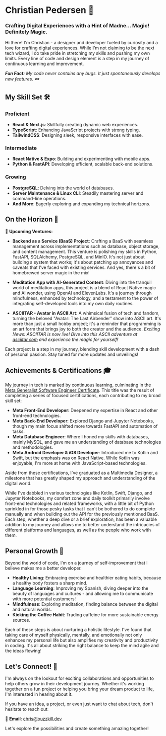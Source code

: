 # Christian Pedersen 🌟

### Crafting Digital Experiences with a Hint of Madne... Magic! Definitely Magic.

Hi there! I'm Christian - a designer and developer fueled by curiosity and a love for crafting digital experiences. While I'm not claiming to be the next tech wizard, I do take pride in stretching my skills and pushing my own limits. Every line of code and design element is a step in my journey of continuous learning and improvement.

***Fun Fact:** My code never contains any bugs. It just spontaneously develops new features. 🕶️*

## My Skill Set 🛠️

### Proficient
- **React & Next.js**: Skillfully creating dynamic web experiences.
- **TypeScript**: Enhancing JavaScript projects with strong typing.
- **TailwindCSS**: Designing sleek, responsive interfaces with ease.

### Intermediate
- **React Native & Expo**: Building and experimenting with mobile apps.
- **Python & FastAPI**: Developing efficient, scalable back-end solutions.

### Growing
- **PostgreSQL**: Delving into the world of databases.
- **Server Maintenance & Linux CLI**: Steadily mastering server and command-line operations.
- **And More**: Eagerly exploring and expanding my technical horizons.

## On the Horizon 🌅

🚀 **Upcoming Ventures:**
- **Backend as a Service (BaaS) Project**: Crafting a BaaS with seamless management across implementations such as database, object storage, and content management. This venture is polishing my skills in Python, FastAPI, SQLAlchemy, PostgreSQL, and MinIO. It's not just about building a system that works; it's about patching up annoyances and caveats that I've faced with existing services. And yes, there's a bit of homebrewed server magic in the mix!

- **Meditation App with AI-Generated Content**: Diving into the tranquil world of meditation apps, this project is a blend of React Native magic and AI wonder, using OpenAI and ElevenLabs. It's a journey through mindfulness, enhanced by technology, and a testament to the power of integrating self-developed tools into my own daily routines.

- **ASCIITAR - Avatar in ASCII Art**: A whimsical fusion of tech and fandom, turning the beloved "Avatar: The Last Airbender" show into ASCII art. It's more than just a small hobby project; it's a reminder that programming is an art form that brings joy to both the creator and the audience. *Exciting News: ASCIITAR is now live! Dive into this ASCII adventure at [asciitar.com](https://asciitar.com) and experience the magic for yourself!*

Each project is a step in my journey, blending skill development with a dash of personal passion. Stay tuned for more updates and unveilings!


## Achievements & Certifications 🎓

My journey in tech is marked by continuous learning, culminating in the [Meta Generalist Software Engineer Certificate](https://www.credly.com/badges/3588eceb-e225-40f7-87ac-35ae0264cba6/public_url). This title was the result of completing a series of focused certifications, each contributing to my broad skill set:

- **Meta Front-End Developer**: Deepened my expertise in React and other front-end technologies.
- **Meta Back-End Developer**: Explored Django and Jupyter Notebooks, though my main focus shifted more towards FastAPI and automation of tasks.
- **Meta Database Engineer**: Where I honed my skills with databases, mainly MySQL, and gave me an understanding of database technologies and methodologies.
- **Meta Android Developer & iOS Developer**: Introduced me to Kotlin and Swift, but the emphasis was on React Native. While Kotlin was enjoyable, I'm more at home with JavaScript-based technologies.

Aside from these certifications, I've graduated as a Multimedia Designer, a milestone that has greatly shaped my approach and understanding of the digital world.

While I've dabbled in various technologies like Kotlin, Swift, Django, and Jupyter Notebooks, my comfort zone and daily toolkit primarily involve front-end technologies and related frameworks, with a little bit of Python sprinkled in for those pesky tasks that I can't be bothered to do complete manually and when building out the API for the previously mentioned BaaS. Each step, whether a deep dive or a brief exploration, has been a valuable addition to my journey and allows me to better understand the intricacies of different platforms and languages, as well as the people who work with them.

## Personal Growth 🌱

Beyond the world of code, I'm on a journey of self-improvement that I believe makes me a better developer. 

- **Healthy Living**: Embracing exercise and healthier eating habits, because a healthy body fosters a sharp mind.
- **Language Learning**: Improving my Spanish, diving deeper into the beauty of languages and cultures - and allowing me to communicate with more potential customers!
- **Mindfulness**: Exploring meditation, finding balance between the digital and natural worlds.
- **Kicking the Coffee Habit**: Trading caffeine for more sustainable energy sources.

Each of these steps is about nurturing a holistic lifestyle. I've found that taking care of myself physically, mentally, and emotionally not only enhances my personal life but also amplifies my creativity and productivity in coding. It's all about striking the right balance to keep the mind agile and the ideas flowing!


## Let's Connect! 🤝

I'm always on the lookout for exciting collaborations and opportunities to help others grow in their development journey. Whether it's working together on a fun project or helping you bring your dream product to life, I'm interested in hearing about it.

If you have an idea, a project, or even just want to chat about tech, don't hesitate to reach out:

📧 **Email**: [chris@buzzkill.dev](mailto:chris@buzzkill.dev)

Let's explore the possibilities and create something amazing together!
